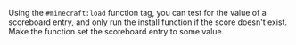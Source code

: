 Using the `#minecraft:load` function tag, you can test for the value of a scoreboard entry, and only run the install function if the score doesn't exist. Make the function set the scoreboard entry to some value.
